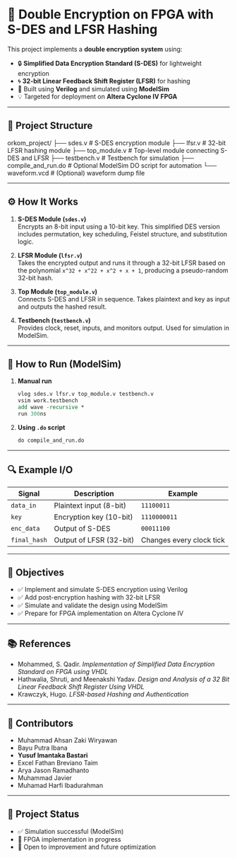 # 🔐 Double Encryption on FPGA with S-DES and LFSR Hashing

This project implements a **double encryption system** using:
- 🔒 **Simplified Data Encryption Standard (S-DES)** for lightweight encryption
- 🌀 **32-bit Linear Feedback Shift Register (LFSR)** for hashing
- 🧱 Built using **Verilog** and simulated using **ModelSim**
- 💡 Targeted for deployment on **Altera Cyclone IV FPGA**

---

## 📁 Project Structure
orkom_project/
├── sdes.v # S-DES encryption module
├── lfsr.v # 32-bit LFSR hashing module
├── top_module.v # Top-level module connecting S-DES and LFSR
├── testbench.v # Testbench for simulation
├── compile_and_run.do # Optional ModelSim DO script for automation
└── waveform.vcd # (Optional) waveform dump file


---

## ⚙️ How It Works

1. **S-DES Module (`sdes.v`)**  
   Encrypts an 8-bit input using a 10-bit key. This simplified DES version includes permutation, key scheduling, Feistel structure, and substitution logic.

2. **LFSR Module (`lfsr.v`)**  
   Takes the encrypted output and runs it through a 32-bit LFSR based on the polynomial `x^32 + x^22 + x^2 + x + 1`, producing a pseudo-random 32-bit hash.

3. **Top Module (`top_module.v`)**  
   Connects S-DES and LFSR in sequence. Takes plaintext and key as input and outputs the hashed result.

4. **Testbench (`testbench.v`)**  
   Provides clock, reset, inputs, and monitors output. Used for simulation in ModelSim.

---

## 🧪 How to Run (ModelSim)

1. **Manual run**
    ```tcl
    vlog sdes.v lfsr.v top_module.v testbench.v
    vsim work.testbench
    add wave -recursive *
    run 300ns
    ```

2. **Using `.do` script**
    ```tcl
    do compile_and_run.do
    ```

---

## 🔍 Example I/O

| Signal       | Description               | Example       |
|--------------|---------------------------|---------------|
| `data_in`    | Plaintext input (8-bit)   | `11100011`    |
| `key`        | Encryption key (10-bit)   | `1110000011`  |
| `enc_data`   | Output of S-DES           | `00011100`    |
| `final_hash` | Output of LFSR (32-bit)   | Changes every clock tick |

---

## 🎯 Objectives

- ✅ Implement and simulate S-DES encryption using Verilog
- ✅ Add post-encryption hashing with 32-bit LFSR
- ✅ Simulate and validate the design using ModelSim
- ✅ Prepare for FPGA implementation on Altera Cyclone IV

---

## 📚 References

- Mohammed, S. Qadir. *Implementation of Simplified Data Encryption Standard on FPGA using VHDL*  
- Hathwalia, Shruti, and Meenakshi Yadav. *Design and Analysis of a 32 Bit Linear Feedback Shift Register Using VHDL*  
- Krawczyk, Hugo. *LFSR-based Hashing and Authentication*

---

## 👥 Contributors

- Muhammad Ahsan Zaki Wiryawan  
- Bayu Putra Ibana  
- **Yusuf Imantaka Bastari**  
- Excel Fathan Breviano Taim  
- Arya Jason Ramadhanto  
- Muhammad Javier  
- Muhamad Harfi Ibadurahman

---

## 🚀 Project Status

- ✅ Simulation successful (ModelSim)
- 🔧 FPGA implementation in progress
- 🧠 Open to improvement and future optimization

